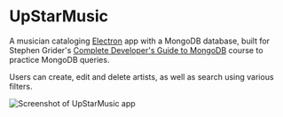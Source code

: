 # UpStarMusic

A musician cataloging [Electron](https://www.electronjs.org/) app with a MongoDB database, built for Stephen Grider's [Complete Developer's Guide to MongoDB](https://www.udemy.com/course/the-complete-developers-guide-to-mongodb/) course to practice MongoDB queries.

Users can create, edit and delete artists, as well as search using various filters.

![Screenshot of UpStarMusic app](https://res.cloudinary.com/gerhynes/image/upload/q_auto/v1594327370/UpStarMusic_xumjdv.png)
